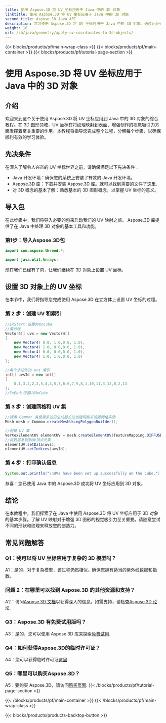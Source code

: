 ```yaml
---
title: 使用 Aspose.3D 将 UV 坐标应用于 Java 中的 3D 对象
linktitle: 使用 Aspose.3D 将 UV 坐标应用于 Java 中的 3D 对象
second_title: Aspose.3D Java API
description: 学习使用 Aspose.3D 将 UV 坐标应用于 Java 中的 3D 对象。通过此分步指南提升您的图形效果。
weight: 18
url: /zh/java/geometry/apply-uv-coordinates-to-3d-objects/
---
```


{{< blocks/products/pf/main-wrap-class >}}
{{< blocks/products/pf/main-container >}}
{{< blocks/products/pf/tutorial-page-section >}}

# 使用 Aspose.3D 将 UV 坐标应用于 Java 中的 3D 对象

## 介绍

欢迎来到这个关于使用 Aspose.3D 将 UV 坐标应用到 Java 中的 3D 对象的综合教程。在 3D 图形领域，UV 坐标在将纹理映射到表面、增强创作的视觉吸引力方面发挥着至关重要的作用。本教程将指导您完成整个过程，分解每个步骤，以确保顺利有效的学习体验。

## 先决条件

在深入了解令人兴奋的 UV 坐标世界之前，请确保满足以下先决条件：

- Java 开发环境：确保您的系统上安装了有效的 Java 开发环境。
-  Aspose.3D 库：下载并安装 Aspose.3D 库。就可以找到需要的文件了[这里](https://releases.aspose.com/3d/java/).
- 对 3D 概念的基本了解：熟悉基本的 3D 图形概念，以掌握 UV 坐标的意义。

## 导入包

在此步骤中，我们将导入必要的包来启动我们的 UV 映射之旅。 Aspose.3D 库提供了在 Java 中处理 3D 对象的基本工具和功能。

### 第1步：导入Aspose.3D包

```java
import com.aspose.threed.*;

import java.util.Arrays;
```

现在我们已经有了包，让我们继续在 3D 对象上设置 UV 坐标。

## 设置 3D 对象上的 UV 坐标

在本节中，我们将指导您完成使用 Aspose.3D 在立方体上设置 UV 坐标的过程。

### 第 2 步：创建 UV 和索引

```java
//ExStart:设置UVOnCube
//紫外线
Vector4[] uvs = new Vector4[]
{
    new Vector4( 0.0, 1.0,0.0, 1.0),
    new Vector4( 1.0, 0.0,0.0, 1.0),
    new Vector4( 0.0, 0.0,0.0, 1.0),
    new Vector4( 1.0, 1.0,0.0, 1.0)
};

//每个多边形的 uvs 索引
int[] uvsId = new int[]
{
    0,1,3,2,2,3,5,4,4,5,7,6,6,7,9,8,1,10,11,3,12,0,2,13
};
//ExEnd:设置UVOnCube
```

### 第 3 步：创建网格和 UV 集

```java
//调用 Common 类使用多边形生成器方法创建网格来设置网格实例
Mesh mesh = Common.createMeshUsingPolygonBuilder();

//创建 UV 集
VertexElementUV elementUV = mesh.createElementUV(TextureMapping.DIFFUSE, MappingMode.POLYGON_VERTEX, ReferenceMode.INDEX_TO_DIRECT);
//将数据复制到UV顶点元素
elementUV.setData(uvs);
elementUV.setIndices(uvsId);
```

### 第 4 步：打印确认信息

```java
System.out.println("\nUVs have been set up successfully on the cube.");
```

恭喜！您已使用 Java 中的 Aspose.3D 成功将 UV 坐标应用到 3D 对象。

## 结论

在本教程中，我们探索了在 Java 中使用 Aspose.3D 将 UV 坐标应用于 3D 对象的基本步骤。了解 UV 映射对于增强 3D 图形的视觉吸引力至关重要。请随意尝试不同的形状和纹理来释放您的创造力。

## 常见问题解答

### Q1：我可以将 UV 坐标应用于复杂的 3D 模型吗？

A1：是的，对于复杂模型，该过程仍然相似。确保您拥有适当的紫外线数据和指数。

### 问题 2：在哪里可以找到 Aspose.3D 的其他资源和支持？

 A2：访问[Aspose.3D 文档](https://reference.aspose.com/3d/java/)以获得深入的信息。如需支持，请检查[Aspose.3D 论坛](https://forum.aspose.com/c/3d/18).

### Q3：Aspose.3D 有免费试用版吗？

 A3：是的，您可以使用 Aspose.3D 库来探索[免费试用](https://releases.aspose.com/).

### Q4：如何获得Aspose.3D的临时许可证？

A4：您可以获得临时许可证[这里](https://purchase.aspose.com/temporary-license/).

### Q5：哪里可以购买Aspose.3D？

 A5：要购买 Aspose.3D，请访问[购买页面](https://purchase.aspose.com/buy).
{{< /blocks/products/pf/tutorial-page-section >}}

{{< /blocks/products/pf/main-container >}}
{{< /blocks/products/pf/main-wrap-class >}}

{{< blocks/products/products-backtop-button >}}

